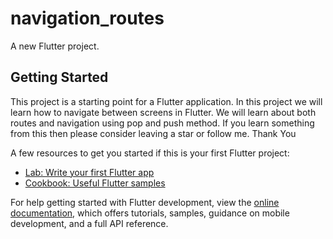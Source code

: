 # navigation_routes

A new Flutter project.

## Getting Started

This project is a starting point for a Flutter application. In this project we will learn how to navigate between screens in Flutter. We will learn about both routes and navigation using pop and push method.
If you learn something from this then please consider leaving a star or follow me.
Thank You

A few resources to get you started if this is your first Flutter project:

- [Lab: Write your first Flutter app](https://docs.flutter.dev/get-started/codelab)
- [Cookbook: Useful Flutter samples](https://docs.flutter.dev/cookbook)

For help getting started with Flutter development, view the
[online documentation](https://docs.flutter.dev/), which offers tutorials,
samples, guidance on mobile development, and a full API reference.
